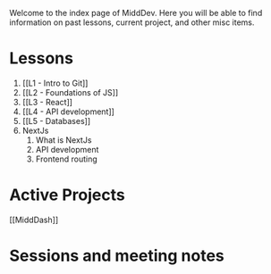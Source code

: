 Welcome to the index page of MiddDev. Here you will be able to find information on past lessons, current project, and other misc items.

# Lessons 
1. [[L1 - Intro to Git]]
2. [[L2 - Foundations of JS]]
3. [[L3 - React]]
4. [[L4 - API development]]
5. [[L5 - Databases]]
6. NextJs
	1. What is NextJs
	2. API development
	3. Frontend routing


# Active Projects
[[MiddDash]]

# Sessions and meeting notes